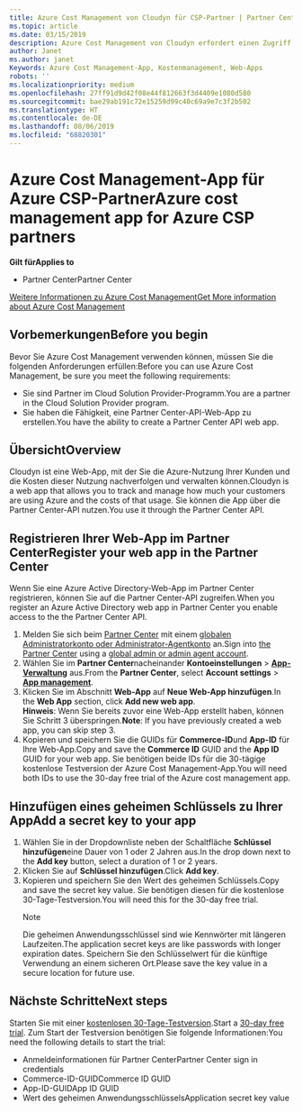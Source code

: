```yaml
---
title: Azure Cost Management von Cloudyn für CSP-Partner | Partner Center
ms.topic: article
ms.date: 03/15/2019
description: Azure Cost Management von Cloudyn erfordert einen Zugriff über die Partner Center-API.
author: Janet
ms.author: janet
Keywords: Azure Cost Management-App, Kostenmanagement, Web-Apps
robots: ''
ms.localizationpriority: medium
ms.openlocfilehash: 27ff91d9d42f08e44f812663f3d4409e1080d580
ms.sourcegitcommit: bae29ab191c72e15259d99c40c69a9e7c3f2b502
ms.translationtype: HT
ms.contentlocale: de-DE
ms.lasthandoff: 08/06/2019
ms.locfileid: "68820301"
---
```

# <a name="azure-cost-management-app-for-azure-csp-partners"></a><span data-ttu-id="d41c5-104">Azure Cost Management-App für Azure CSP-Partner</span><span class="sxs-lookup"><span data-stu-id="d41c5-104">Azure cost management app for Azure CSP partners</span></span>  

<span data-ttu-id="d41c5-105">**Gilt für**</span><span class="sxs-lookup"><span data-stu-id="d41c5-105">**Applies to**</span></span>

-  <span data-ttu-id="d41c5-106">Partner Center</span><span class="sxs-lookup"><span data-stu-id="d41c5-106">Partner Center</span></span>

[<span data-ttu-id="d41c5-107">Weitere Informationen zu Azure Cost Management</span><span class="sxs-lookup"><span data-stu-id="d41c5-107">Get More information about Azure Cost Management</span></span>](https://go.microsoft.com/fwlink/p/?linkid=857893)

## <a name="before-you-begin"></a><span data-ttu-id="d41c5-108">Vorbemerkungen</span><span class="sxs-lookup"><span data-stu-id="d41c5-108">Before you begin</span></span>
<span data-ttu-id="d41c5-109">Bevor Sie Azure Cost Management verwenden können, müssen Sie die folgenden Anforderungen erfüllen:</span><span class="sxs-lookup"><span data-stu-id="d41c5-109">Before you can use Azure Cost Management, be sure you meet the following requirements:</span></span>

- <span data-ttu-id="d41c5-110">Sie sind Partner im Cloud Solution Provider-Programm.</span><span class="sxs-lookup"><span data-stu-id="d41c5-110">You are a partner in the Cloud Solution Provider program.</span></span>
- <span data-ttu-id="d41c5-111">Sie haben die Fähigkeit, eine Partner Center-API-Web-App zu erstellen.</span><span class="sxs-lookup"><span data-stu-id="d41c5-111">You have the ability to create a Partner Center API web app.</span></span>

## <a name="overview"></a><span data-ttu-id="d41c5-112">Übersicht</span><span class="sxs-lookup"><span data-stu-id="d41c5-112">Overview</span></span>

<span data-ttu-id="d41c5-113">Cloudyn ist eine Web-App, mit der Sie die Azure-Nutzung Ihrer Kunden und die Kosten dieser Nutzung nachverfolgen und verwalten können.</span><span class="sxs-lookup"><span data-stu-id="d41c5-113">Cloudyn is a web app that allows you to track and manage how much your customers are using Azure and the costs of that usage.</span></span> <span data-ttu-id="d41c5-114">Sie können die App über die Partner Center-API nutzen.</span><span class="sxs-lookup"><span data-stu-id="d41c5-114">You use it through the Partner Center API.</span></span>

## <a name="register-your-web-app-in-the-partner-center"></a><span data-ttu-id="d41c5-115">Registrieren Ihrer Web-App im Partner Center</span><span class="sxs-lookup"><span data-stu-id="d41c5-115">Register your web app in the Partner Center</span></span>
<span data-ttu-id="d41c5-116">Wenn Sie eine Azure Active Directory-Web-App im Partner Center registrieren, können Sie auf die Partner Center-API zugreifen.</span><span class="sxs-lookup"><span data-stu-id="d41c5-116">When you register an Azure Active Directory web app in Partner Center you enable access to the the Partner Center API.</span></span> 
1.  <span data-ttu-id="d41c5-117">Melden Sie sich beim [Partner Center](https://partnercenter.microsoft.com/pcv/dashboard/overview) mit einem [globalen Administratorkonto oder Administrator-Agentkonto](create-user-accounts-and-set-permissions.md) an.</span><span class="sxs-lookup"><span data-stu-id="d41c5-117">Sign into [the Partner Center](https://partnercenter.microsoft.com/pcv/dashboard/overview) using a [global admin or admin agent account](create-user-accounts-and-set-permissions.md).</span></span>
2.  <span data-ttu-id="d41c5-118">Wählen Sie im **Partner Center**nacheinander **Kontoeinstellungen** &gt; **[App-Verwaltung](https://partnercenter.microsoft.com/pcv/apiintegration/appmanagement)** aus.</span><span class="sxs-lookup"><span data-stu-id="d41c5-118">From the **Partner Center**, select **Account settings** &gt; **[App management](https://partnercenter.microsoft.com/pcv/apiintegration/appmanagement)**.</span></span>
3.  <span data-ttu-id="d41c5-119">Klicken Sie im Abschnitt **Web-App** auf **Neue Web-App hinzufügen**.</span><span class="sxs-lookup"><span data-stu-id="d41c5-119">In the **Web App** section, click **Add new web app**.</span></span>
<br> <span data-ttu-id="d41c5-120">**Hinweis**: Wenn Sie bereits zuvor eine Web-App erstellt haben, können Sie Schritt 3 überspringen.</span><span class="sxs-lookup"><span data-stu-id="d41c5-120">**Note**: If you have previously created a web app, you can skip step 3.</span></span>
4.  <span data-ttu-id="d41c5-121">Kopieren und speichern Sie die GUIDs für **Commerce-ID**und **App-ID** für Ihre Web-App.</span><span class="sxs-lookup"><span data-stu-id="d41c5-121">Copy and save the **Commerce ID** GUID and the **App ID** GUID for your web app.</span></span> <span data-ttu-id="d41c5-122">Sie benötigen beide IDs für die 30-tägige kostenlose Testversion der Azure Cost Management-App.</span><span class="sxs-lookup"><span data-stu-id="d41c5-122">You will need both IDs to use the 30-day free trial of the Azure cost management app.</span></span>

## <a name="add-a-secret-key-to-your-app"></a><span data-ttu-id="d41c5-123">Hinzufügen eines geheimen Schlüssels zu Ihrer App</span><span class="sxs-lookup"><span data-stu-id="d41c5-123">Add a secret key to your app</span></span>
1. <span data-ttu-id="d41c5-124">Wählen Sie in der Dropdownliste neben der Schaltfläche **Schlüssel hinzufügen**eine Dauer von 1 oder 2 Jahren aus.</span><span class="sxs-lookup"><span data-stu-id="d41c5-124">In the drop down next to the **Add key** button, select a duration of 1 or 2 years.</span></span>
2. <span data-ttu-id="d41c5-125">Klicken Sie auf **Schlüssel hinzufügen**.</span><span class="sxs-lookup"><span data-stu-id="d41c5-125">Click **Add key**.</span></span> 
3. <span data-ttu-id="d41c5-126">Kopieren und speichern Sie den Wert des geheimen Schlüssels.</span><span class="sxs-lookup"><span data-stu-id="d41c5-126">Copy and save the secret key value.</span></span> <span data-ttu-id="d41c5-127">Sie benötigen diesen für die kostenlose 30-Tage-Testversion.</span><span class="sxs-lookup"><span data-stu-id="d41c5-127">You will need this for the 30-day free trial.</span></span><br>
   > [!NOTE]  
   > <span data-ttu-id="d41c5-128">Die geheimen Anwendungsschlüssel sind wie Kennwörter mit längeren Laufzeiten.</span><span class="sxs-lookup"><span data-stu-id="d41c5-128">The application secret keys are like passwords with longer expiration dates.</span></span> <span data-ttu-id="d41c5-129">Speichern Sie den Schlüsselwert für die künftige Verwendung an einem sicheren Ort.</span><span class="sxs-lookup"><span data-stu-id="d41c5-129">Please save the key value in a secure location for future use.</span></span>

## <a name="next-steps"></a><span data-ttu-id="d41c5-130">Nächste Schritte</span><span class="sxs-lookup"><span data-stu-id="d41c5-130">Next steps</span></span>
<span data-ttu-id="d41c5-131">Starten Sie mit einer [kostenlosen 30-Tage-Testversion](https://go.microsoft.com/fwlink/?linkid=857895).</span><span class="sxs-lookup"><span data-stu-id="d41c5-131">Start a [30-day free trial](https://go.microsoft.com/fwlink/?linkid=857895).</span></span>
<span data-ttu-id="d41c5-132">Zum Start der Testversion benötigen Sie folgende Informationen:</span><span class="sxs-lookup"><span data-stu-id="d41c5-132">You need the following details to start the trial:</span></span>
- <span data-ttu-id="d41c5-133">Anmeldeinformationen für Partner Center</span><span class="sxs-lookup"><span data-stu-id="d41c5-133">Partner Center sign in credentials</span></span>
- <span data-ttu-id="d41c5-134">Commerce-ID-GUID</span><span class="sxs-lookup"><span data-stu-id="d41c5-134">Commerce ID GUID</span></span>
- <span data-ttu-id="d41c5-135">App-ID-GUID</span><span class="sxs-lookup"><span data-stu-id="d41c5-135">App ID GUID</span></span>
- <span data-ttu-id="d41c5-136">Wert des geheimen Anwendungsschlüssels</span><span class="sxs-lookup"><span data-stu-id="d41c5-136">Application secret key value</span></span>
